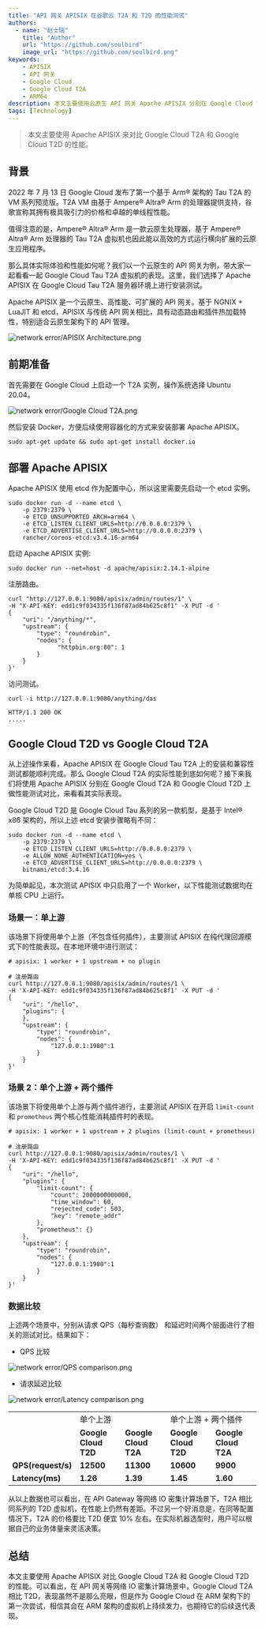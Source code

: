 ```yaml
---
title: "API 网关 APISIX 在谷歌云 T2A 和 T2D 的性能测试"
authors:
  - name: "赵士瑞"
    title: "Author"
    url: "https://github.com/soulbird"
    image_url: "https://github.com/soulbird.png"
keywords:
    - APISIX
    - API 网关
    - Google Cloud
    - Google Cloud T2A
    - ARM64
description: 本文主要使用云原生 API 网关 Apache APISIX 分别在 Google Cloud T2A 和 Google Cloud T2D 进行性能测试，并且进行对比两者的性能。
tags: [Technology]
---
```


> 本文主要使用 Apache APISIX 来对比 Google Cloud T2A 和 Google Cloud T2D 的性能。

<!--truncate-->

## 背景

2022 年 7 月 13 日 Google Cloud 发布了第一个基于 Arm® 架构的 Tau T2A 的 VM 系列预览版。T2A VM 由基于 Ampere® Altra® Arm 的处理器提供支持，谷歌宣称其拥有极具吸引力的价格和卓越的单线程性能。

值得注意的是，Ampere® Altra® Arm 是一款云原生处理器，基于 Ampere® Altra® Arm 处理器的 Tau T2A 虚拟机也因此能以高效的方式运行横向扩展的云原生应用程序。

那么具体实际体验和性能如何呢？我们以一个云原生的 API 网关为例，带大家一起看看一起 Google Cloud Tau T2A 虚拟机的表现。这里，我们选择了 Apache APISIX 在  Google Cloud Tau T2A 服务器环境上进行安装测试。

Apache APISIX 是一个云原生、高性能、可扩展的 API 网关。基于 NGNIX + LuaJIT 和 etcd，APISIX 与传统 API 网关相比，具有动态路由和插件热加载特性，特别适合云原生架构下的 API 管理。

![network error/APISIX Architecture.png](https://static.apiseven.com/2022/blog/0722/1.PNG)

## 前期准备

首先需要在 Google Cloud 上启动一个 T2A 实例，操作系统选择 Ubuntu 20.04。

![network error/Google Cloud T2A.png](https://static.apiseven.com/2022/blog/0722/2.png)

然后安装 Docker，方便后续使用容器化的方式来安装部署 Apache APISIX。

```shell
sudo apt-get update && sudo apt-get install docker.io
```

## 部署 Apache APISIX

Apache APISIX 使用 etcd 作为配置中心，所以这里需要先启动一个 etcd 实例。

```shell
sudo docker run -d --name etcd \
    -p 2379:2379 \
    -e ETCD_UNSUPPORTED_ARCH=arm64 \
    -e ETCD_LISTEN_CLIENT_URLS=http://0.0.0.0:2379 \
    -e ETCD_ADVERTISE_CLIENT_URLS=http://0.0.0.0:2379 \
    rancher/coreos-etcd:v3.4.16-arm64
```

启动 Apache APISIX 实例:

```shell
sudo docker run --net=host -d apache/apisix:2.14.1-alpine
```

注册路由。

```shell
curl "http://127.0.0.1:9080/apisix/admin/routes/1" \
-H "X-API-KEY: edd1c9f034335f136f87ad84b625c8f1" -X PUT -d '
{  
    "uri": "/anything/*",
    "upstream": {
        "type": "roundrobin",
        "nodes": {
              "httpbin.org:80": 1
        }
    }
}'
```

访问测试。

```shell
curl -i http://127.0.0.1:9080/anything/das
```

```shell
HTTP/1.1 200 OK
.....
```

## Google Cloud T2D vs Google Cloud T2A

从上述操作来看，Apache APISIX 在 Google Cloud Tau T2A 上的安装和兼容性测试都能顺利完成。那么 Google Cloud T2A 的实际性能到底如何呢？接下来我们将使用 Apache APISIX 分别在 Google Cloud T2A 和 Google Cloud T2D 上做性能测试对比，来看看其实际表现。

Google Cloud T2D 是 Google Cloud Tau 系列的另一款机型，是基于 Intel® x86 架构的，所以上述 etcd 安装步骤略有不同：

````shell
sudo docker run -d --name etcd \
    -p 2379:2379 \
    -e ETCD_LISTEN_CLIENT_URLS=http://0.0.0.0:2379 \
    -e ALLOW_NONE_AUTHENTICATION=yes \
    -e ETCD_ADVERTISE_CLIENT_URLS=http://0.0.0.0:2379 \
    bitnami/etcd:3.4.16
````

为简单起见，本次测试 APISIX 中只启用了一个 Worker，以下性能测试数据均在单核 CPU 上运行。

### 场景一：单上游

该场景下将使用单个上游（不包含任何插件），主要测试 APISIX 在纯代理回源模式下的性能表现。在本地环境中进行测试：

```shell
# apisix: 1 worker + 1 upstream + no plugin

# 注册路由
curl http://127.0.0.1:9080/apisix/admin/routes/1 \
-H 'X-API-KEY: edd1c9f034335f136f87ad84b625c8f1' -X PUT -d '
{
    "uri": "/hello",
    "plugins": {
    },
    "upstream": {
        "type": "roundrobin",
        "nodes": {
            "127.0.0.1:1980":1
        }
    }
}'
```

### 场景 2：单个上游 + 两个插件

该场景下将使用单个上游与两个插件进行，主要测试 APISIX 在开启 `limit-count` 和 `prometheus` 两个核心性能消耗插件时的表现。

```shell
# apisix: 1 worker + 1 upstream + 2 plugins (limit-count + prometheus)

# 注册路由
curl http://127.0.0.1:9080/apisix/admin/routes/1 \
-H 'X-API-KEY: edd1c9f034335f136f87ad84b625c8f1' -X PUT -d '
{
    "uri": "/hello",
    "plugins": {
        "limit-count": {
            "count": 2000000000000,
            "time_window": 60,
            "rejected_code": 503,
            "key": "remote_addr"
        },
        "prometheus": {}
    },
    "upstream": {
        "type": "roundrobin",
        "nodes": {
            "127.0.0.1:1980":1
        }
    }
}'
```

### 数据比较

上述两个场景中，分别从请求 QPS（每秒查询数） 和延迟时间两个层面进行了相关的测试对比。结果如下：

- QPS 比较

![network error/QPS comparison.png](https://static.apiseven.com/2022/blog/0722/3.png)

- 请求延迟比较

![network error/Latency comparison.png](https://static.apiseven.com/2022/blog/0722/4.png)

<table>
    <tr>
        <td><b>  </b></td>
        <td colspan="2">单个上游</td>
        <td colspan="2">单个上游 + 两个插件</td>
    </tr>
    <tr>
        <td><b>  </b></td>
        <td><b>Google Cloud T2D</b></td>
        <td><b>Google Cloud T2A</b></td>
        <td><b>Google Cloud T2D</b></td>
        <td><b>Google Cloud T2A</b></td>
    </tr>
    <tr>
        <td><b>QPS(request/s)</b></td>
        <td><b>12500</b></td>
        <td><b>11300</b></td>
        <td><b>10600</b></td>
        <td><b>9900</b></td>
    </tr>
    <tr>
        <td><b>Latency(ms)</b></td>
        <td><b>1.26</b></td>
        <td><b>1.39</b></td>
        <td><b>1.45</b></td>
        <td><b>1.60</b></td>
    </tr>
    </table>

从以上数据也可以看出，在 API Gateway 等网络 IO 密集计算场景下，T2A 相比同系列的 T2D 虚拟机，在性能上仍然有差距。不过另一个好消息是，在同等配置情况下，T2A 的价格要比 T2D 便宜 10% 左右。在实际机器选型时，用户可以根据自己的业务体量来灵活决策。

## 总结

本文主要使用 Apache APISIX 对比 Google Cloud T2A 和 Google Cloud T2D 的性能。可以看出，在 API 网关等网络 IO 密集计算场景中，Google Cloud T2A 相比 T2D，表现虽然不是那么亮眼，但是作为 Google Cloud 在 ARM 架构下的第一次尝试，相信其会在 ARM 架构的虚拟机上持续发力，也期待它的后续迭代表现。
